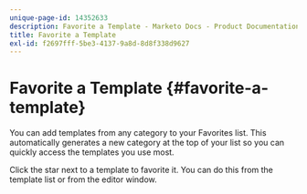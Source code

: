 ```yaml
---
unique-page-id: 14352633
description: Favorite a Template - Marketo Docs - Product Documentation
title: Favorite a Template
exl-id: f2697fff-5be3-4137-9a8d-8d8f338d9627
---
```

# Favorite a Template {#favorite-a-template}

You can add templates from any category to your Favorites list. This automatically generates a new category at the top of your list so you can quickly access the templates you use most.

Click the star next to a template to favorite it. You can do this from the template list or from the editor window.
